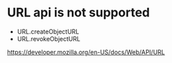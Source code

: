 # URL api is not supported
+ URL.createObjectURL
+ URL.revokeObjectURL

https://developer.mozilla.org/en-US/docs/Web/API/URL
